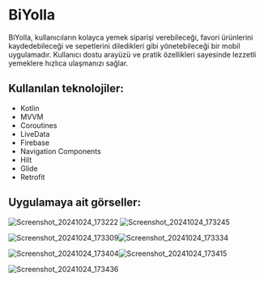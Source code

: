 # BiYolla

BiYolla, kullanıcıların kolayca yemek siparişi verebileceği, favori ürünlerini kaydedebileceği ve sepetlerini diledikleri gibi yönetebileceği bir mobil uygulamadır. Kullanıcı dostu arayüzü ve pratik özellikleri sayesinde lezzetli yemeklere hızlıca ulaşmanızı sağlar.

## Kullanılan teknolojiler:

* Kotlin
* MVVM 
* Coroutines 
* LiveData
* Firebase
* Navigation Components
* Hilt
* Glide
* Retrofit

## Uygulamaya ait görseller:
![Screenshot_20241024_173222](https://github.com/user-attachments/assets/c9aa0b3b-0ee3-4166-a53b-dced85976a32) ![Screenshot_20241024_173245](https://github.com/user-attachments/assets/d6fa7431-f50c-4731-b7b0-1ff428ecad90)

![Screenshot_20241024_173309](https://github.com/user-attachments/assets/05de4ff2-7f2a-40bc-a60d-cdfd2e828404)![Screenshot_20241024_173334](https://github.com/user-attachments/assets/5330a450-c72f-413a-9f1e-f9b717284150)

![Screenshot_20241024_173404](https://github.com/user-attachments/assets/7dddfbd8-2c00-42bb-b80a-2be8312c1f3c)![Screenshot_20241024_173415](https://github.com/user-attachments/assets/f5062e45-ceb5-4b5a-9469-c3d103ac8fd7)

![Screenshot_20241024_173436](https://github.com/user-attachments/assets/52db7ae7-d1a3-48d7-b725-00de2bca44cf)
